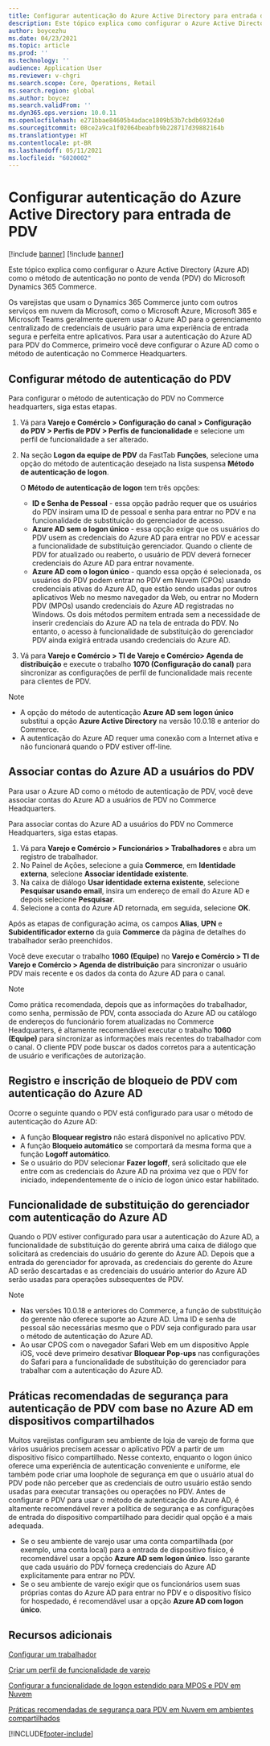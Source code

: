 ```yaml
---
title: Configurar autenticação do Azure Active Directory para entrada de PDV
description: Este tópico explica como configurar o Azure Active Directory como o método de autenticação no ponto de venda do Microsoft Dynamics 365 Commerce.
author: boycezhu
ms.date: 04/23/2021
ms.topic: article
ms.prod: ''
ms.technology: ''
audience: Application User
ms.reviewer: v-chgri
ms.search.scope: Core, Operations, Retail
ms.search.region: global
ms.author: boycez
ms.search.validFrom: ''
ms.dyn365.ops.version: 10.0.11
ms.openlocfilehash: e271bbae84605b4adace1809b53b7cbdb6932da0
ms.sourcegitcommit: 08ce2a9ca1f02064beabfb9b228717d39882164b
ms.translationtype: HT
ms.contentlocale: pt-BR
ms.lasthandoff: 05/11/2021
ms.locfileid: "6020002"
---
```

# <a name="configure-azure-active-directory-authentication-for-pos-sign-in"></a>Configurar autenticação do Azure Active Directory para entrada de PDV

[!include [banner](includes/banner.md)]
[!include [banner](includes/preview-banner.md)]

Este tópico explica como configurar o Azure Active Directory (Azure AD) como o método de autenticação no ponto de venda (PDV) do Microsoft Dynamics 365 Commerce.

Os varejistas que usam o Dynamics 365 Commerce junto com outros serviços em nuvem da Microsoft, como o Microsoft Azure, Microsoft 365 e Microsoft Teams geralmente querem usar o Azure AD para o gerenciamento centralizado de credenciais de usuário para uma experiência de entrada segura e perfeita entre aplicativos. Para usar a autenticação do Azure AD para PDV do Commerce, primeiro você deve configurar o Azure AD como o método de autenticação no Commerce Headquarters.

## <a name="configure-pos-authentication-method"></a>Configurar método de autenticação do PDV

Para configurar o método de autenticação do PDV no Commerce headquarters, siga estas etapas.
    
1. Vá para **Varejo e Comércio \> Configuração do canal \> Configuração do PDV \> Perfis de PDV \> Perfis de funcionalidade** e selecione um perfil de funcionalidade a ser alterado.
1. Na seção **Logon da equipe de PDV** da FastTab **Funções**, selecione uma opção do método de autenticação desejado na lista suspensa **Método de autenticação de logon**.

    O **Método de autenticação de logon** tem três opções:
    
    - **ID e Senha de Pessoal** - essa opção padrão requer que os usuários do PDV insiram uma ID de pessoal e senha para entrar no PDV e na funcionalidade de substituição do gerenciador de acesso.
    - **Azure AD sem o logon único** - essa opção exige que os usuários do PDV usem as credenciais do Azure AD para entrar no PDV e acessar a funcionalidade de substituição gerenciador. Quando o cliente de PDV for atualizado ou reaberto, o usuário de PDV deverá fornecer credenciais do Azure AD para entrar novamente.
    - **Azure AD com o logon único** - quando essa opção é selecionada, os usuários do PDV podem entrar no PDV em Nuvem (CPOs) usando credenciais ativas do Azure AD, que estão sendo usadas por outros aplicativos Web no mesmo navegador da Web, ou entrar no Modern PDV (MPOs) usando credenciais do Azure AD registradas no Windows. Os dois métodos permitem entrada sem a necessidade de inserir credenciais do Azure AD na tela de entrada do PDV. No entanto, o acesso à funcionalidade de substituição do gerenciador PDV ainda exigirá entrada usando credenciais do Azure AD.

1. Vá para **Varejo e Comércio > TI de Varejo e Comércio> Agenda de distribuição** e execute o trabalho **1070 (Configuração do canal)** para sincronizar as configurações de perfil de funcionalidade mais recente para clientes de PDV.

> [!NOTE]
> - A opção do método de autenticação **Azure AD sem logon único** substitui a opção **Azure Active Directory** na versão 10.0.18 e anterior do Commerce.
> - A autenticação do Azure AD requer uma conexão com a Internet ativa e não funcionará quando o PDV estiver off-line.

## <a name="associate-azure-ad-accounts-with-pos-users"></a>Associar contas do Azure AD a usuários do PDV

Para usar o Azure AD como o método de autenticação de PDV, você deve associar contas do Azure AD a usuários de PDV no Commerce Headquarters. 

Para associar contas do Azure AD a usuários do PDV no Commerce Headquarters, siga estas etapas.
    
1. Vá para **Varejo e Comércio > Funcionários > Trabalhadores** e abra um registro de trabalhador.
1. No Painel de Ações, selecione a guia **Commerce**, em **Identidade externa**, selecione **Associar identidade existente**. 
1. Na caixa de diálogo **Usar identidade externa existente**, selecione **Pesquisar usando email**, insira um endereço de email do Azure AD e depois selecione **Pesquisar**.
1. Selecione a conta do Azure AD retornada, em seguida, selecione **OK**.

Após as etapas de configuração acima, os campos **Alias**, **UPN** e **Subidentificador externo** da guia **Commerce** da página de detalhes do trabalhador serão preenchidos.

Você deve executar o trabalho **1060 (Equipe)** no **Varejo e Comércio > TI de Varejo e Comércio > Agenda de distribuição** para sincronizar o usuário PDV mais recente e os dados da conta do Azure AD para o canal.

> [!NOTE]
> Como prática recomendada, depois que as informações do trabalhador, como senha, permissão de PDV, conta associada do Azure AD ou catálogo de endereços do funcionário forem atualizadas no Commerce Headquarters, é altamente recomendável executar o trabalho **1060 (Equipe)** para sincronizar as informações mais recentes do trabalhador com o canal. O cliente PDV pode buscar os dados corretos para a autenticação de usuário e verificações de autorização.

## <a name="pos-lock-register-and-sign-out-with-azure-ad-authentication"></a>Registro e inscrição de bloqueio de PDV com autenticação do Azure AD

Ocorre o seguinte quando o PDV está configurado para usar o método de autenticação do Azure AD:

- A função **Bloquear registro** não estará disponível no aplicativo PDV. 
- A função **Bloqueio automático** se comportará da mesma forma que a função **Logoff automático**.
- Se o usuário do PDV selecionar **Fazer logoff**, será solicitado que ele entre com as credenciais do Azure AD na próxima vez que o PDV for iniciado, independentemente de o início de logon único estar habilitado.

## <a name="manager-override-functionality-with-azure-ad-authentication"></a>Funcionalidade de substituição do gerenciador com autenticação do Azure AD

Quando o PDV estiver configurado para usar a autenticação do Azure AD, a funcionalidade de substituição do gerente abrirá uma caixa de diálogo que solicitará as credenciais do usuário do gerente do Azure AD. Depois que a entrada do gerenciador for aprovada, as credenciais do gerente do Azure AD serão descartadas e as credenciais do usuário anterior do Azure AD serão usadas para operações subsequentes de PDV.

> [!NOTE]
> - Nas versões 10.0.18 e anteriores do Commerce, a função de substituição do gerente não oferece suporte ao Azure AD. Uma ID e senha de pessoal são necessárias mesmo que o PDV seja configurado para usar o método de autenticação do Azure AD.
> - Ao usar CPOS com o navegador Safari Web em um dispositivo Apple iOS, você deve primeiro desativar **Bloquear Pop-ups** nas configurações do Safari para a funcionalidade de substituição do gerenciador para trabalhar com a autenticação do Azure AD. 

## <a name="security-best-practices-for-azure-ad-based-pos-authentication-on-shared-devices"></a>Práticas recomendadas de segurança para autenticação de PDV com base no Azure AD em dispositivos compartilhados

Muitos varejistas configuram seu ambiente de loja de varejo de forma que vários usuários precisem acessar o aplicativo PDV a partir de um dispositivo físico compartilhado. Nesse contexto, enquanto o logon único oferece uma experiência de autenticação conveniente e uniforme, ele também pode criar uma loophole de segurança em que o usuário atual do PDV pode não perceber que as credenciais de outro usuário estão sendo usadas para executar transações ou operações no PDV. Antes de configurar o PDV para usar o método de autenticação do Azure AD, é altamente recomendável rever a política de segurança e as configurações de entrada do dispositivo compartilhado para decidir qual opção é a mais adequada.

- Se o seu ambiente de varejo usar uma conta compartilhada (por exemplo, uma conta local) para a entrada de dispositivo físico, é recomendável usar a opção **Azure AD sem logon único**. Isso garante que cada usuário do PDV forneça credenciais do Azure AD explicitamente para entrar no PDV.
- Se o seu ambiente de varejo exigir que os funcionários usem suas próprias contas do Azure AD para entrar no PDV e o dispositivo físico for hospedado, é recomendável usar a opção **Azure AD com logon único**.

## <a name="additional-resources"></a>Recursos adicionais

[Configurar um trabalhador](tasks/worker.md)

[Criar um perfil de funcionalidade de varejo](retail-functionality-profile.md)


[Configurar a funcionalidade de logon estendido para MPOS e PDV em Nuvem](extended-logon.md)

[Práticas recomendadas de segurança para PDV em Nuvem em ambientes compartilhados](dev-itpro/secure-retail-cloud-pos.md)



[!INCLUDE[footer-include](../includes/footer-banner.md)]
